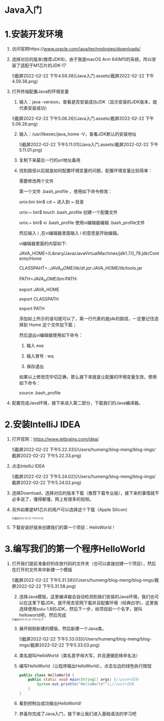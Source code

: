 # Java入门

# 1.安装开发环境



1. 访问官网https://www.oracle.com/java/technologies/downloads/

2. 选择对应的版本(推荐JDK8)，由于我是macOS Arm 64(M1)的系统，所以安装了适配于M1芯片的JDK-17

   ![截屏2022-02-22 下午4.59.38](Java入门.assets/截屏2022-02-22 下午4.59.38.png)

3. 打开终端配置Java的环境变量

   1. 输入：java -version，查看是否安装成功JDK（显示安装的JDK版本，就代表安装成功）

   ![截屏2022-02-22 下午5.06.26](Java入门.assets/截屏2022-02-22 下午5.06.26.png)

   2. 输入：/usr/libexec/java_home -V，查看JDK默认的安装地址

      ![截屏2022-02-22 下午5.11.01](Java入门.assets/截屏2022-02-22 下午5.11.01.png)

   3. 复制下来最后一行的url地址备用

   4. 找到路径以后就是如何配置环境变量的问题，配置环境变量比较简单：

      需要修改两个文件

      第一个文件  .bash_profile ，使用如下命令修改：

      unix:bin bin$ cd ~ 进入到 **~** 目录

      unix:~ bin$ touch .bash_profile  创建一个配置文件

      unix:~ bin$ vi .bash_profile 使用vi编辑器编辑 .bash_profile文件

      然后输入  i  ,在vi编辑器里面输入 i  的意思是开始编辑。

      vi编辑器里面的内容如下:

       

      JAVA_HOME=/Library/Java/JavaVirtualMachines/jdk1.7.0_79.jdk/Contents/Home

      CLASSPAHT=.:$JAVA_HOME/lib/dt.jar:$JAVA_HOME/lib/tools.jar

      PATH=$JAVA_HOME/bin:$PATH:

      export JAVA_HOME

      export CLASSPATH

      export PATH

       

      添加如上所示的语句就可以了，第一行代表的是jdk的路径，一定要记住选择到 Home 这个文件加下面；

      然后退出vi编辑器使用如下命令：

      1. 输入 ese 

      2. 输入冒号 : wq

      3. 保存退出 

      如果以上修改完毕切正确，那么接下来就是让配置的环境变量生效，使用如下命令：

      source .bash_profile 

4. 配置完成Java环境，接下来进入第二部分，下载我们的Java编译器。



# 2.安装IntelliJ IDEA

1. 打开官网：https://www.jetbrains.com/idea/

   ![截屏2022-02-22 下午5.22.33](/Users/humeng/blog-meng/blog-imgs/截屏2022-02-22 下午5.22.33.png)

2. 点击IntelliJ IDEA

   ![截屏2022-02-22 下午5.24.02](/Users/humeng/blog-meng/blog-imgs/截屏2022-02-22 下午5.24.02.png)

3. 选择Download，选择对应的版本下载（推荐下载专业版），接下来的事情就不必多说了，懂得都懂，网上有很多的视频。

4. 另外如果是M1芯片的用户可以选择这个下载（Apple Silicon）

   <img src="/Users/humeng/blog-meng/blog-imgs/截屏2022-02-22 下午5.27.22.png" alt="截屏2022-02-22 下午5.27.22" style="zoom:50%;" />

5. 下载安装好就来创建我们的第一个项目：HelloWorld！



# 3.编写我们的第一个程序HelloWorld

1. 打开我们提前准备好的存放代码的文件夹（也可以直接创建一个项目），然后在打开的文件夹中新建一个模版

   ![截屏2022-02-22 下午5.31.58](/Users/humeng/blog-meng/blog-imgs/截屏2022-02-22 下午5.31.58.png)

   2. 选择Java模版，这里编译器会自动检测到我们安装的Java环境，我们也可以在这里下载JDK，就不用去官网下载并且配置环境（经典白学)，这里我选择使用zulu-1.8的JDK，然后下一步，给项目起一个名字，就叫helloworld吧，然后完成

   <img src="/Users/humeng/blog-meng/blog-imgs/截屏2022-02-22 下午5.32.21.png" alt="截屏2022-02-22 下午5.32.21" style="zoom:50%;" />

   3. 展开刚刚新建的模版，然后新建一个Java类。

      ![截屏2022-02-22 下午5.33.03](/Users/humeng/blog-meng/blog-imgs/截屏2022-02-22 下午5.33.03.png)

   4. 类名就叫HelloWorld（类名首字母大写，并且遵循驼峰命名法）

   5. 编写HelloWorld（让程序输出HelloWorld），点击左边的绿色执行按钮

      ```java
      public class HelloWorld {
          public static void main(String[] args) {//psvm+回车
              System.out.println("HelloWorld!");//sout+回车
          }
      }
      
      ```

   6. 看到控制台成功输出HelloWorld!

   7. 恭喜你完成了Java入门，接下来让我们进入基础语法的学习吧

   

   

   

